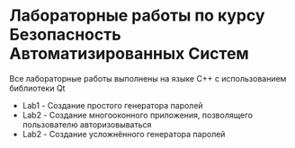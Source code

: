 # Лабораторные работы по курсу Безопасность Автоматизированных Систем

Все лабораторные работы выполнены на языке C++ с использованием библиотеки Qt

* Lab1 - Создание простого генератора паролей
* Lab2 - Создание многооконного приложения, позволящего пользователю авторизовываться
* Lab2 - Создание усложнённого генератора паролей
